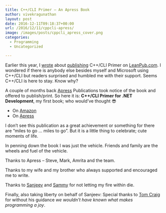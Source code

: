 ```yaml
---
title: C++/CLI Primer – An Apress Book
author: vivekragunathan
layout: post
date: 2016-12-11T09:18:37+00:00
url: /2016/12/11/cppcli-apress/
image: /images/posts/cppcli_apress_cover.png
categories:
  - Programming
  - Uncategorized

---
```

Earlier this year, I [wrote][1] about [publishing][2] C++/CLI Primer on [LeanPub.com][3]. I wondered if there is anybody else besides myself and Microsoft using C++/CLI but readers surprised and humbled me with their support. Seems C++/CLI is here to stay. Know why?

A couple of months back [Apress][4] Publications took notice of the book and offered to publish/print. So here it is: **C++/CLI Primer for .NET Development**, my first book; who would&#8217;ve thought 😎

  * On [Amazon][5]
  * On [Apress][6]

I don&#8217;t see this publication as a great achievement or something for there are &#8220;miles to go &#8230; miles to go&#8221;. But it is a little thing to celebrate; cute moments of life.

In penning down the book I was just the vehicle. Friends and family are the wheels and fuel of the vehicle.

Thanks to Apress &#8211; Steve, Mark, Amrita and the team.

Thanks to my wife and my brother who always supported and encouraged me to write.

Thanks to [Sanjeev][7] and [Sammy][8] for not letting my fire within die.

Finally, also taking liberty on behalf of Sanjeev: Special thanks to [Tom Craig][9] for without his guidance _we wouldn&#8217;t have known what makes programming a joy_.

 [1]: https://vivekragunathan.wordpress.com/2016/01/19/publishing-ccli-on-leanpub/
 [2]: https://www.leanpub.com/cppcliprimer
 [3]: https://www.leanpub.com
 [4]: http://www.apress.com
 [5]: https://www.amazon.com/C-CLI-Primer-NET-Development/dp/1484223667
 [6]: http://www.apress.com/us/book/9781484223666
 [7]: https://us.linkedin.com/in/sanjeev-venkataramanan-3496b018
 [8]: https://www.linkedin.com/in/azhaguthasan
 [9]: https://www.linkedin.com/in/tomcraig

